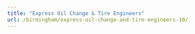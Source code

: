 ```yaml
---
title: "Express Oil Change & Tire Engineers"
url: /birmingham/express-oil-change-and-tire-engineers-10/
---
```

